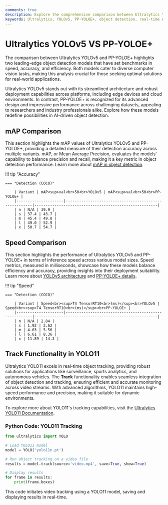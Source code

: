 ```yaml
---
comments: true
description: Explore the comprehensive comparison between Ultralytics YOLOv5 and PP-YOLOE+, two leading models in object detection and real-time AI. Dive into their performance, speed, and efficiency for applications in computer vision and edge AI.
keywords: Ultralytics, YOLOv5, PP-YOLOE+, object detection, real-time AI, edge AI, computer vision, model comparison
---
```


# Ultralytics YOLOv5 VS PP-YOLOE+

The comparison between Ultralytics YOLOv5 and PP-YOLOE+ highlights two leading-edge object detection models that have set benchmarks in speed, accuracy, and efficiency. Both models cater to diverse computer vision tasks, making this analysis crucial for those seeking optimal solutions for real-world applications.

Ultralytics YOLOv5 stands out with its streamlined architecture and robust deployment capabilities across platforms, including edge devices and cloud environments. In contrast, PP-YOLOE+ is recognized for its advanced design and impressive performance across challenging datasets, appealing to researchers and industry professionals alike. Explore how these models redefine possibilities in AI-driven object detection.

## mAP Comparison

This section highlights the mAP values of Ultralytics YOLOv5 and PP-YOLOE+, providing a detailed measure of their detection accuracy across multiple variants. mAP, or Mean Average Precision, evaluates the models' capability to balance precision and recall, making it a key metric in object detection performance. Learn more about [mAP in object detection](https://www.ultralytics.com/glossary/mean-average-precision-map).

!!! tip "Accuracy"

    === "Detection (COCO)"

    	| Variant | mAP<sup>val<br>50<br>YOLOv5 | mAP<sup>val<br>50<br>PP-YOLOE+ |
    	|---------------------|-------------------------------------------------------|-------------------------------------------------------|
    	| n | N/A | 39.9 |
    	| s | 37.4 | 43.7 |
    	| m | 45.4 | 49.8 |
    	| l | 49.0 | 52.9 |
    	| x | 50.7 | 54.7 |


## Speed Comparison

This section highlights the performance of Ultralytics YOLOv5 and PP-YOLOE+ in terms of inference speed across various model sizes. Speed metrics, measured in milliseconds, showcase how these models balance efficiency and accuracy, providing insights into their deployment suitability. Learn more about [YOLOv5 architecture](https://docs.ultralytics.com/yolov5/tutorials/architecture_description/) and [PP-YOLOE+ details](https://github.com/PaddlePaddle/PaddleDetection).

!!! tip "Speed"

    === "Detection (COCO)"

    	| Variant | Speed<br><sup>T4 TensorRT10<br>(ms)</sup><br>YOLOv5 | Speed<br><sup>T4 TensorRT10<br>(ms)</sup><br>PP-YOLOE+ |
    	|---------------------|-------------------------------------------------------|-------------------------------------------------------|
    	| n | N/A | 2.84 |
    	| s | 1.92 | 2.62 |
    	| m | 4.03 | 5.56 |
    	| l | 6.61 | 8.36 |
    	| x | 11.89 | 14.3 |

## Track Functionality in YOLO11

Ultralytics YOLO11 excels in real-time object tracking, providing robust solutions for applications like surveillance, sports analytics, and autonomous vehicles. The **Track** functionality enables seamless integration of object detection and tracking, ensuring efficient and accurate monitoring across video streams. With advanced algorithms, YOLO11 maintains high-speed performance and precision, making it suitable for dynamic environments.

To explore more about YOLO11's tracking capabilities, visit the [Ultralytics YOLO11 Documentation](https://docs.ultralytics.com/).

### Python Code: YOLO11 Tracking

```python
from ultralytics import YOLO

# Load YOLO11 model
model = YOLO('yolo11n.pt')

# Run object tracking on a video file
results = model.track(source='video.mp4', save=True, show=True)

# Display results
for frame in results:
    print(frame.boxes)
```

This code initiates video tracking using a YOLO11 model, saving and displaying results in real-time.

